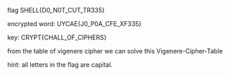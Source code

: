 flag
SHELL{D0_N0T_CUT_TR335}

encrypted word:
UYCAE{J0_P0A_CFE_XF335}

key:
CRYPT{CHALL_OF_CIPHERS}

from the table of vigenere cipher we can solve this Vigenere-Cipher-Table

hint:
all letters in the flag are capital.
